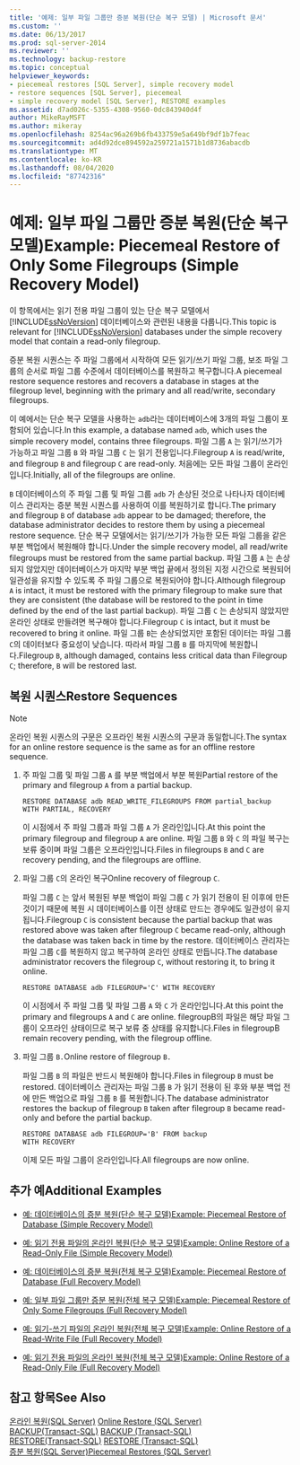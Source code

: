 ```yaml
---
title: '예제: 일부 파일 그룹만 증분 복원(단순 복구 모델) | Microsoft 문서'
ms.custom: ''
ms.date: 06/13/2017
ms.prod: sql-server-2014
ms.reviewer: ''
ms.technology: backup-restore
ms.topic: conceptual
helpviewer_keywords:
- piecemeal restores [SQL Server], simple recovery model
- restore sequences [SQL Server], piecemeal
- simple recovery model [SQL Server], RESTORE examples
ms.assetid: d7ad026c-5355-4308-9560-0dc843940d4f
author: MikeRayMSFT
ms.author: mikeray
ms.openlocfilehash: 8254ac96a269b6fb433759e5a649bf9df1b7feac
ms.sourcegitcommit: ad4d92dce894592a259721a1571b1d8736abacdb
ms.translationtype: MT
ms.contentlocale: ko-KR
ms.lasthandoff: 08/04/2020
ms.locfileid: "87742316"
---
```

# <a name="example-piecemeal-restore-of-only-some-filegroups-simple-recovery-model"></a><span data-ttu-id="be3b8-102">예제: 일부 파일 그룹만 증분 복원(단순 복구 모델)</span><span class="sxs-lookup"><span data-stu-id="be3b8-102">Example: Piecemeal Restore of Only Some Filegroups (Simple Recovery Model)</span></span>
  <span data-ttu-id="be3b8-103">이 항목에서는 읽기 전용 파일 그룹이 있는 단순 복구 모델에서 [!INCLUDE[ssNoVersion](../../includes/ssnoversion-md.md)] 데이터베이스와 관련된 내용을 다룹니다.</span><span class="sxs-lookup"><span data-stu-id="be3b8-103">This topic is relevant for [!INCLUDE[ssNoVersion](../../includes/ssnoversion-md.md)] databases under the simple recovery model that contain a read-only filegroup.</span></span>  
  
 <span data-ttu-id="be3b8-104">증분 복원 시퀀스는 주 파일 그룹에서 시작하여 모든 읽기/쓰기 파일 그룹, 보조 파일 그룹의 순서로 파일 그룹 수준에서 데이터베이스를 복원하고 복구합니다.</span><span class="sxs-lookup"><span data-stu-id="be3b8-104">A piecemeal restore sequence restores and recovers a database in stages at the filegroup level, beginning with the primary and all read/write, secondary filegroups.</span></span>  
  
 <span data-ttu-id="be3b8-105">이 예에서는 단순 복구 모델을 사용하는 `adb`라는 데이터베이스에 3개의 파일 그룹이 포함되어 있습니다.</span><span class="sxs-lookup"><span data-stu-id="be3b8-105">In this example, a database named `adb`, which uses the simple recovery model, contains three filegroups.</span></span> <span data-ttu-id="be3b8-106">파일 그룹 `A` 는 읽기/쓰기가 가능하고 파일 그룹 `B` 와 파일 그룹 `C` 는 읽기 전용입니다.</span><span class="sxs-lookup"><span data-stu-id="be3b8-106">Filegroup `A` is read/write, and filegroup `B` and filegroup `C` are read-only.</span></span> <span data-ttu-id="be3b8-107">처음에는 모든 파일 그룹이 온라인입니다.</span><span class="sxs-lookup"><span data-stu-id="be3b8-107">Initially, all of the filegroups are online.</span></span>  
  
 <span data-ttu-id="be3b8-108">`B` 데이터베이스의 주 파일 그룹 및 파일 그룹 `adb` 가 손상된 것으로 나타나자 데이터베이스 관리자는 증분 복원 시퀀스를 사용하여 이를 복원하기로 합니다.</span><span class="sxs-lookup"><span data-stu-id="be3b8-108">The primary and filegroup `B` of database `adb` appear to be damaged; therefore, the database administrator decides to restore them by using a piecemeal restore sequence.</span></span> <span data-ttu-id="be3b8-109">단순 복구 모델에서는 읽기/쓰기가 가능한 모든 파일 그룹을 같은 부분 백업에서 복원해야 합니다.</span><span class="sxs-lookup"><span data-stu-id="be3b8-109">Under the simple recovery model, all read/write filegroups must be restored from the same partial backup.</span></span> <span data-ttu-id="be3b8-110">파일 그룹 `A` 는 손상되지 않았지만 데이터베이스가 마지막 부분 백업 끝에서 정의된 지정 시간으로 복원되어 일관성을 유지할 수 있도록 주 파일 그룹으로 복원되어야 합니다.</span><span class="sxs-lookup"><span data-stu-id="be3b8-110">Although filegroup `A` is intact, it must be restored with the primary filegroup to make sure that they are consistent (the database will be restored to the point in time defined by the end of the last partial backup).</span></span> <span data-ttu-id="be3b8-111">파일 그룹 `C` 는 손상되지 않았지만 온라인 상태로 만들려면 복구해야 합니다.</span><span class="sxs-lookup"><span data-stu-id="be3b8-111">Filegroup `C` is intact, but it must be recovered to bring it online.</span></span> <span data-ttu-id="be3b8-112">파일 그룹 `B`는 손상되었지만 포함된 데이터는 파일 그룹 `C`의 데이터보다 중요성이 낮습니다. 따라서 파일 그룹 `B` 를 마지막에 복원합니다.</span><span class="sxs-lookup"><span data-stu-id="be3b8-112">Filegroup `B`, although damaged, contains less critical data than Filegroup `C`; therefore, `B` will be restored last.</span></span>  
  
## <a name="restore-sequences"></a><span data-ttu-id="be3b8-113">복원 시퀀스</span><span class="sxs-lookup"><span data-stu-id="be3b8-113">Restore Sequences</span></span>  
  
> [!NOTE]  
>  <span data-ttu-id="be3b8-114">온라인 복원 시퀀스의 구문은 오프라인 복원 시퀀스의 구문과 동일합니다.</span><span class="sxs-lookup"><span data-stu-id="be3b8-114">The syntax for an online restore sequence is the same as for an offline restore sequence.</span></span>  
  
1.  <span data-ttu-id="be3b8-115">주 파일 그룹 및 파일 그룹 `A` 를 부분 백업에서 부분 복원</span><span class="sxs-lookup"><span data-stu-id="be3b8-115">Partial restore of the primary and filegroup `A` from a partial backup.</span></span>  
  
    ```  
    RESTORE DATABASE adb READ_WRITE_FILEGROUPS FROM partial_backup   
    WITH PARTIAL, RECOVERY  
    ```  
  
     <span data-ttu-id="be3b8-116">이 시점에서 주 파일 그룹과 파일 그룹 `A` 가 온라인입니다.</span><span class="sxs-lookup"><span data-stu-id="be3b8-116">At this point the primary filegroup and filegroup `A` are online.</span></span> <span data-ttu-id="be3b8-117">파일 그룹 `B` 와 `C` 의 파일 복구는 보류 중이며 파일 그룹은 오프라인입니다.</span><span class="sxs-lookup"><span data-stu-id="be3b8-117">Files in filegroups `B` and `C` are recovery pending, and the filegroups are offline.</span></span>  
  
2.  <span data-ttu-id="be3b8-118">파일 그룹 `C`의 온라인 복구</span><span class="sxs-lookup"><span data-stu-id="be3b8-118">Online recovery of filegroup `C`.</span></span>  
  
     <span data-ttu-id="be3b8-119">파일 그룹 `C` 는 앞서 복원된 부분 백업이 파일 그룹 `C` 가 읽기 전용이 된 이후에 만든 것이기 때문에 복원 시 데이터베이스를 이전 상태로 만드는 경우에도 일관성이 유지됩니다.</span><span class="sxs-lookup"><span data-stu-id="be3b8-119">Filegroup `C` is consistent because the partial backup that was restored above was taken after filegroup `C` became read-only, although the database was taken back in time by the restore.</span></span> <span data-ttu-id="be3b8-120">데이터베이스 관리자는 파일 그룹 `C`를 복원하지 않고 복구하여 온라인 상태로 만듭니다.</span><span class="sxs-lookup"><span data-stu-id="be3b8-120">The database administrator recovers the filegroup `C`, without restoring it, to bring it online.</span></span>  
  
    ```  
    RESTORE DATABASE adb FILEGROUP='C' WITH RECOVERY  
    ```  
  
     <span data-ttu-id="be3b8-121">이 시점에서 주 파일 그룹 및 파일 그룹 `A` 와 `C` 가 온라인입니다.</span><span class="sxs-lookup"><span data-stu-id="be3b8-121">At this point the primary and filegroups `A` and `C` are online.</span></span> <span data-ttu-id="be3b8-122">filegroupB의 파일은 해당 파일 그룹이 오프라인 상태이므로 복구 보류 중 상태를 유지합니다.</span><span class="sxs-lookup"><span data-stu-id="be3b8-122">Files in filegroupB remain recovery pending, with the filegroup offline.</span></span>  
  
3.  <span data-ttu-id="be3b8-123">파일 그룹 `B.`</span><span class="sxs-lookup"><span data-stu-id="be3b8-123">Online restore of filegroup `B.`</span></span>  
  
     <span data-ttu-id="be3b8-124">파일 그룹 `B` 의 파일은 반드시 복원해야 합니다.</span><span class="sxs-lookup"><span data-stu-id="be3b8-124">Files in filegroup `B` must be restored.</span></span> <span data-ttu-id="be3b8-125">데이터베이스 관리자는 파일 그룹 `B` 가 읽기 전용이 된 후와 부분 백업 전에 만든 백업으로 파일 그룹 `B` 를 복원합니다.</span><span class="sxs-lookup"><span data-stu-id="be3b8-125">The database administrator restores the backup of filegroup `B` taken after filegroup `B` became read-only and before the partial backup.</span></span>  
  
    ```  
    RESTORE DATABASE adb FILEGROUP='B' FROM backup   
    WITH RECOVERY  
    ```  
  
     <span data-ttu-id="be3b8-126">이제 모든 파일 그룹이 온라인입니다.</span><span class="sxs-lookup"><span data-stu-id="be3b8-126">All filegroups are now online.</span></span>  
  
## <a name="additional-examples"></a><span data-ttu-id="be3b8-127">추가 예</span><span class="sxs-lookup"><span data-stu-id="be3b8-127">Additional Examples</span></span>  
  
-   [<span data-ttu-id="be3b8-128">예: 데이터베이스의 증분 복원&#40;단순 복구 모델&#41;</span><span class="sxs-lookup"><span data-stu-id="be3b8-128">Example: Piecemeal Restore of Database &#40;Simple Recovery Model&#41;</span></span>](example-piecemeal-restore-of-database-simple-recovery-model.md)  
  
-   [<span data-ttu-id="be3b8-129">예: 읽기 전용 파일의 온라인 복원&#40;단순 복구 모델&#41;</span><span class="sxs-lookup"><span data-stu-id="be3b8-129">Example: Online Restore of a Read-Only File &#40;Simple Recovery Model&#41;</span></span>](example-online-restore-of-a-read-only-file-simple-recovery-model.md)  
  
-   [<span data-ttu-id="be3b8-130">예: 데이터베이스의 증분 복원&#40;전체 복구 모델&#41;</span><span class="sxs-lookup"><span data-stu-id="be3b8-130">Example: Piecemeal Restore of Database &#40;Full Recovery Model&#41;</span></span>](example-piecemeal-restore-of-database-full-recovery-model.md)  
  
-   [<span data-ttu-id="be3b8-131">예: 일부 파일 그룹만 증분 복원&#40;전체 복구 모델&#41;</span><span class="sxs-lookup"><span data-stu-id="be3b8-131">Example: Piecemeal Restore of Only Some Filegroups &#40;Full Recovery Model&#41;</span></span>](example-piecemeal-restore-of-only-some-filegroups-full-recovery-model.md)  
  
-   [<span data-ttu-id="be3b8-132">예: 읽기-쓰기 파일의 온라인 복원&#40;전체 복구 모델&#41;</span><span class="sxs-lookup"><span data-stu-id="be3b8-132">Example: Online Restore of a Read-Write File &#40;Full Recovery Model&#41;</span></span>](example-online-restore-of-a-read-write-file-full-recovery-model.md)  
  
-   [<span data-ttu-id="be3b8-133">예: 읽기 전용 파일의 온라인 복원&#40;전체 복구 모델&#41;</span><span class="sxs-lookup"><span data-stu-id="be3b8-133">Example: Online Restore of a Read-Only File &#40;Full Recovery Model&#41;</span></span>](example-online-restore-of-a-read-only-file-full-recovery-model.md)  
  
## <a name="see-also"></a><span data-ttu-id="be3b8-134">참고 항목</span><span class="sxs-lookup"><span data-stu-id="be3b8-134">See Also</span></span>  
 <span data-ttu-id="be3b8-135">[온라인 복원&#40;SQL Server&#41;](online-restore-sql-server.md) </span><span class="sxs-lookup"><span data-stu-id="be3b8-135">[Online Restore &#40;SQL Server&#41;](online-restore-sql-server.md) </span></span>  
 <span data-ttu-id="be3b8-136">[BACKUP&#40;Transact-SQL&#41;](/sql/t-sql/statements/backup-transact-sql) </span><span class="sxs-lookup"><span data-stu-id="be3b8-136">[BACKUP &#40;Transact-SQL&#41;](/sql/t-sql/statements/backup-transact-sql) </span></span>  
 <span data-ttu-id="be3b8-137">[RESTORE&#40;Transact-SQL&#41;](/sql/t-sql/statements/restore-statements-transact-sql) </span><span class="sxs-lookup"><span data-stu-id="be3b8-137">[RESTORE &#40;Transact-SQL&#41;](/sql/t-sql/statements/restore-statements-transact-sql) </span></span>  
 [<span data-ttu-id="be3b8-138">증분 복원&#40;SQL Server&#41;</span><span class="sxs-lookup"><span data-stu-id="be3b8-138">Piecemeal Restores &#40;SQL Server&#41;</span></span>](piecemeal-restores-sql-server.md)  
  
  
